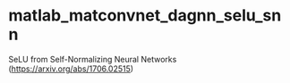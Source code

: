 # matlab_matconvnet_dagnn_selu_snn
SeLU from Self-Normalizing Neural Networks (https://arxiv.org/abs/1706.02515)
